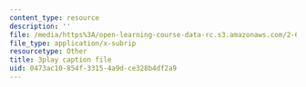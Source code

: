 ```yaml
---
content_type: resource
description: ''
file: /media/https%3A/open-learning-course-data-rc.s3.amazonaws.com/2-627-fundamentals-of-photovoltaics-fall-2013/0473ac10854f33154a9dce328b4df2a9_a6NFLJ082vI.srt
file_type: application/x-subrip
resourcetype: Other
title: 3play caption file
uid: 0473ac10-854f-3315-4a9d-ce328b4df2a9
---
```

